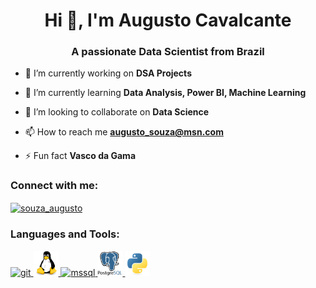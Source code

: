 <h1 align="center">Hi 👋, I'm Augusto Cavalcante</h1>
<h3 align="center">A passionate Data Scientist from Brazil</h3>

- 🔭 I’m currently working on **DSA Projects**

- 🌱 I’m currently learning **Data Analysis, Power BI, Machine Learning**

- 👯 I’m looking to collaborate on **Data Science**

- 📫 How to reach me **augusto_souza@msn.com**

- ⚡ Fun fact **Vasco da Gama**

<h3 align="left">Connect with me:</h3>
<p align="left">
<a href="https://instagram.com/souzac.augusto" target="blank"><img align="center" src="https://raw.githubusercontent.com/rahuldkjain/github-profile-readme-generator/master/src/images/icons/Social/instagram.svg" alt="souza_augusto" height="30" width="40" /></a>
</p>

<h3 align="left">Languages and Tools:</h3>
<p align="left"> <a href="https://git-scm.com/" target="_blank" rel="noreferrer"> <img src="https://www.vectorlogo.zone/logos/git-scm/git-scm-icon.svg" alt="git" width="40" height="40"/> </a> <a href="https://www.linux.org/" target="_blank" rel="noreferrer"> <img src="https://raw.githubusercontent.com/devicons/devicon/master/icons/linux/linux-original.svg" alt="linux" width="40" height="40"/> </a> <a href="https://www.microsoft.com/en-us/sql-server" target="_blank" rel="noreferrer"> <img src="https://www.svgrepo.com/show/303229/microsoft-sql-server-logo.svg" alt="mssql" width="40" height="40"/> </a> <a href="https://www.postgresql.org" target="_blank" rel="noreferrer"> <img src="https://raw.githubusercontent.com/devicons/devicon/master/icons/postgresql/postgresql-original-wordmark.svg" alt="postgresql" width="40" height="40"/> </a> <a href="https://www.python.org" target="_blank" rel="noreferrer"> <img src="https://raw.githubusercontent.com/devicons/devicon/master/icons/python/python-original.svg" alt="python" width="40" height="40"/> </a> </p>

<!---
- 👋 Hi, I’m @augustosouzac
- 👀 I’m interested in ...
- 🌱 I’m currently learning ...
- 💞️ I’m looking to collaborate on ...
- 📫 How to reach me ...


augustosouzac/augustosouzac is a ✨ special ✨ repository because its `README.md` (this file) appears on your GitHub profile.
You can click the Preview link to take a look at your changes.
--->
